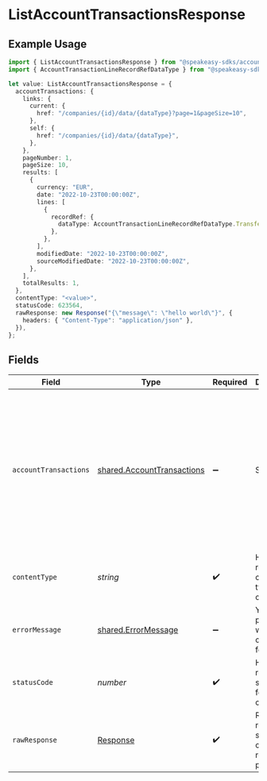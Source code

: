 # ListAccountTransactionsResponse

## Example Usage

```typescript
import { ListAccountTransactionsResponse } from "@speakeasy-sdks/accounting/sdk/models/operations";
import { AccountTransactionLineRecordRefDataType } from "@speakeasy-sdks/accounting/sdk/models/shared";

let value: ListAccountTransactionsResponse = {
  accountTransactions: {
    links: {
      current: {
        href: "/companies/{id}/data/{dataType}?page=1&pageSize=10",
      },
      self: {
        href: "/companies/{id}/data/{dataType}",
      },
    },
    pageNumber: 1,
    pageSize: 10,
    results: [
      {
        currency: "EUR",
        date: "2022-10-23T00:00:00Z",
        lines: [
          {
            recordRef: {
              dataType: AccountTransactionLineRecordRefDataType.Transfers,
            },
          },
        ],
        modifiedDate: "2022-10-23T00:00:00Z",
        sourceModifiedDate: "2022-10-23T00:00:00Z",
      },
    ],
    totalResults: 1,
  },
  contentType: "<value>",
  statusCode: 623564,
  rawResponse: new Response("{\"message\": \"hello world\"}", {
    headers: { "Content-Type": "application/json" },
  }),
};
```

## Fields

| Field                                                                                                                                                                                                         | Type                                                                                                                                                                                                          | Required                                                                                                                                                                                                      | Description                                                                                                                                                                                                   | Example                                                                                                                                                                                                       |
| ------------------------------------------------------------------------------------------------------------------------------------------------------------------------------------------------------------- | ------------------------------------------------------------------------------------------------------------------------------------------------------------------------------------------------------------- | ------------------------------------------------------------------------------------------------------------------------------------------------------------------------------------------------------------- | ------------------------------------------------------------------------------------------------------------------------------------------------------------------------------------------------------------- | ------------------------------------------------------------------------------------------------------------------------------------------------------------------------------------------------------------- |
| `accountTransactions`                                                                                                                                                                                         | [shared.AccountTransactions](../../../sdk/models/shared/accounttransactions.md)                                                                                                                               | :heavy_minus_sign:                                                                                                                                                                                            | Success                                                                                                                                                                                                       | {<br/>"pageNumber": 1,<br/>"pageSize": 10,<br/>"totalResults": 1,<br/>"_links": {<br/>"self": {<br/>"href": "/companies/{id}/data/{dataType}"<br/>},<br/>"current": {<br/>"href": "/companies/{id}/data/{dataType}?page=1\u0026pageSize=10"<br/>}<br/>}<br/>} |
| `contentType`                                                                                                                                                                                                 | *string*                                                                                                                                                                                                      | :heavy_check_mark:                                                                                                                                                                                            | HTTP response content type for this operation                                                                                                                                                                 |                                                                                                                                                                                                               |
| `errorMessage`                                                                                                                                                                                                | [shared.ErrorMessage](../../../sdk/models/shared/errormessage.md)                                                                                                                                             | :heavy_minus_sign:                                                                                                                                                                                            | Your `query` parameter was not correctly formed                                                                                                                                                               |                                                                                                                                                                                                               |
| `statusCode`                                                                                                                                                                                                  | *number*                                                                                                                                                                                                      | :heavy_check_mark:                                                                                                                                                                                            | HTTP response status code for this operation                                                                                                                                                                  |                                                                                                                                                                                                               |
| `rawResponse`                                                                                                                                                                                                 | [Response](https://developer.mozilla.org/en-US/docs/Web/API/Response)                                                                                                                                         | :heavy_check_mark:                                                                                                                                                                                            | Raw HTTP response; suitable for custom response parsing                                                                                                                                                       |                                                                                                                                                                                                               |